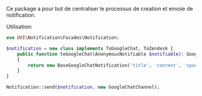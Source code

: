 Ce package a pour but de centraliser le processus de creation et envoie de notification.


Utilisation:

``` php
use UVI\Notification\Facades\Notification;

$notification = new class implements ToGoogleChat, ToZendesk {
    public function toGoogleChat(AnonymousNotifiable $notifiable): GoogleChatNotification
    {
        return new BaseGoogleChatNotification('title', 'content', 'space webhook url');
    }
}

Notification::send($notification, new GoogleChatChannel);
``` 